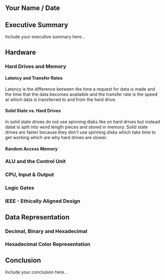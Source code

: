 ## Your Name / Date

## Executive Summary 
Include your executive summary here...

## Hardware
### Hard Drives and Memory
#### Latency and Transfer Rates
Latency is the difference between the time a request for data is made and the time that the data becomes availaible and the transfer rate is the speed at which data is transferred to and from the hard drive. 
#### Solid State vs. Hard Drives
In solid state drives do not use spinning disks like on hard drives but instead datat is split into word length pieces and stored in memory. Solid state drives are faster because they don't use spinning disks which take time to get working which are why hard drives are slower.
#### Random Access Memory
### ALU and the Control Unit
### CPU, Input & Output
### Logic Gates 
### IEEE - Ethically Aligned Design

## Data Representation
### Decimal, Binary and Hexadecimal
### Hexadecimal Color Representation

## Conclusion
Include your conclusion here...
